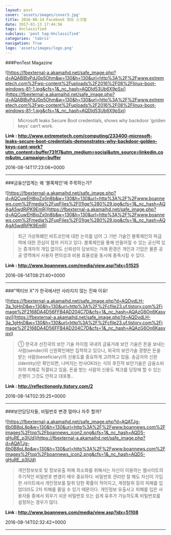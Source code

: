 ```yaml
---
layout: post
cover: 'assets/images/cover3.jpg'
title: 2016-08-14 Facebook 정보 스크랩
date: 2017-01-13 17:44:56
tags: Unclassified
subclass: 'post tag-Unclassified'
categories: 'tabris'
navigation: True
logo: 'assets/images/logo.png'
---
```


###PenTest Magazine

![https://fbexternal-a.akamaihd.net/safe_image.php?d=AQABlByPdJ0p5Ohm&w=130&h=130&url=http%3A%2F%2Fwww.extremetech.com%2Fwp-content%2Fuploads%2F2016%2F08%2Flinux-boot-windows-81-1.jpg&cfs=1&_nc_hash=AQDld53Ub6X9pSxj](https://fbexternal-a.akamaihd.net/safe_image.php?d=AQABlByPdJ0p5Ohm&w=130&h=130&url=http%3A%2F%2Fwww.extremetech.com%2Fwp-content%2Fuploads%2F2016%2F08%2Flinux-boot-windows-81-1.jpg&cfs=1&_nc_hash=AQDld53Ub6X9pSxj)

>Microsoft leaks Secure Boot credentials, shows why backdoor ‘golden keys’ can’t work.

**Link : <http://www.extremetech.com/computing/233400-microsoft-leaks-secure-boot-credentials-demonstrates-why-backdoor-golden-keys-cant-work?utm_content=buffer731f7&utm_medium=social&utm_source=linkedin.com&utm_campaign=buffer>**

2016-08-14T17:23:06+0000

---

###금융산업계는 왜 ‘블록체인’에 주목하는가?

![https://fbexternal-a.akamaihd.net/safe_image.php?d=AQCuwEH8ioZx0n8b&w=130&h=130&url=http%3A%2F%2Fwww.boannews.com%2Fmedia%2FupFiles%2F01lge%280%29.jpg&cfs=1&_nc_hash=AQAgA5wdRjPK9EmR](https://fbexternal-a.akamaihd.net/safe_image.php?d=AQCuwEH8ioZx0n8b&w=130&h=130&url=http%3A%2F%2Fwww.boannews.com%2Fmedia%2FupFiles%2F01lge%280%29.jpg&cfs=1&_nc_hash=AQAgA5wdRjPK9EmR)

>최근 가상화폐인 비트코인에 대한 논의를 넘어 그 기반 기술인 블록체인의 파급력에 대한 관심이 점차 커지고 있다. 블록체인을 통해 만들어질 수 있는 공신력 있는 중개자의 개입 없이도 신뢰성이 담보되는 거래 환경은 개인과 기업은 물론 공공 영역에서 사용자 편의성과 비용 효율성을 동시에 충족시킬 수 있다.

**Link : <http://www.boannews.com/media/view.asp?idx=51525>**

2016-08-14T08:21:40+0000

---

###"액티브 X"가 한국에서만 사라지지 않는 진짜 이유!

![https://fbexternal-a.akamaihd.net/safe_image.php?d=AQDvdLH-3a_1gHnD&w=130&h=130&url=http%3A%2F%2Fcfile23.uf.tistory.com%2Fimage%2F2168DA4D56FFB4AD204C7D&cfs=1&_nc_hash=AQAzG6On6Kasvqvj](https://fbexternal-a.akamaihd.net/safe_image.php?d=AQDvdLH-3a_1gHnD&w=130&h=130&url=http%3A%2F%2Fcfile23.uf.tistory.com%2Fimage%2F2168DA4D56FFB4AD204C7D&cfs=1&_nc_hash=AQAzG6On6Kasvqvj)

>① 한국과 선진국의 보안 기술 차이점 국내의 금융거래 보안 기술은 돈을 보내는 사람(sender)의 신원확인에만 집착하고 있으나, 외국의 보안기술 경향은 돈을 받는 사람(beneficiary)의 신용도를 중요하게 고려하고 있음. 송금자의 신원(identity)만 확인되면, 나머지는 만사OK라는 식의 후진적 보안기술은 금융소비자의 피해로 직결되고 있음. 돈을 받는 사람의 신용도 체크를 당장에 할 수 있는 은행이 그것도 안하고 대포통..

**Link : <http://reflectiononly.tistory.com/2>**

2016-08-14T02:35:25+0000

---

###보안담당자들, 비밀번호 변경 얼마나 자주 할까?

![https://fbexternal-a.akamaihd.net/safe_image.php?d=AQATJg-6b0B8pL8p&w=130&h=130&url=http%3A%2F%2Fwww.boannews.com%2Fimages%2Ftop%2Fboannews_icon2.png&cfs=1&_nc_hash=AQD5-gHuRE_p3lUd](https://fbexternal-a.akamaihd.net/safe_image.php?d=AQATJg-6b0B8pL8p&w=130&h=130&url=http%3A%2F%2Fwww.boannews.com%2Fimages%2Ftop%2Fboannews_icon2.png&cfs=1&_nc_hash=AQD5-gHuRE_p3lUd)

>개인정보보호 및 정보유출 피해 최소화를 위해서는 자신이 이용하는 웹사이트의 주기적인 비밀번호 변경이 매우 중요하다. 비밀번호 관리만 잘 해도 자신이 가입한 사이트에서 개인정보를 탈취 당한 확률이 적어지고, 계정탈취 등의 피해를 입었더라도 2차 피해를 줄일 수 있기 때문이다. 개인정보 유출사고 피해를 입은 사용자들 중에서 외우기 쉬운 비밀번호 또는 쉽게 유추가 가능하도록 비밀번호를 설정하는 경우가 많다.

**Link : <http://www.boannews.com/media/view.asp?idx=51108>**

2016-08-14T02:32:42+0000

---

